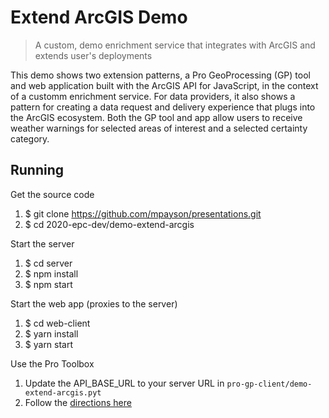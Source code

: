 # Extend ArcGIS Demo
> A custom, demo enrichment service that integrates with ArcGIS and extends user's deployments

This demo shows two extension patterns, a Pro GeoProcessing (GP) tool and web application built with the ArcGIS API for JavaScript, in the context of a customm enrichment service. For data providers, it also shows a pattern for creating a data request and delivery experience that plugs into the ArcGIS ecosystem. Both the GP tool and app allow users to receive weather warnings for selected areas of interest and a selected certainty category.

## Running

Get the source code
1. $ git clone https://github.com/mpayson/presentations.git
2. $ cd 2020-epc-dev/demo-extend-arcgis

Start the server
1. $ cd server
2. $ npm install
3. $ npm start

Start the web app (proxies to the server)
1. $ cd web-client
2. $ yarn install
3. $ yarn start

Use the Pro Toolbox
1. Update the API_BASE_URL to your server URL in `pro-gp-client/demo-extend-arcgis.pyt`
2. Follow the [directions here](https://pro.arcgis.com/en/pro-app/help/analysis/geoprocessing/basics/use-a-custom-geoprocessing-tool.htm)




